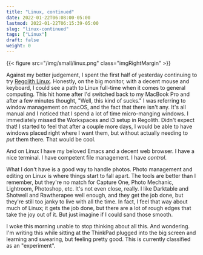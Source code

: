 ```yaml
---
title: "Linux, continued"
date: 2022-01-22T06:08:00-05:00
lastmod: 2022-01-22T06:15:39-05:00
slug: "linux-continued"
tags: ["Linux"]
draft: false
weight: 0
---
```


{{< figure src="/img/small/linux.png" class="imgRightMargin" >}}

Against my better judgement, I spent the first half of yesterday continuing to try [Regolith Linux](https://regolith-linux.org). Honestly, on the big monitor, with a decent mouse and keyboard, I could see a path to Linux full-time when it comes to general computing. This hit home after I'd switched back to my MacBook Pro and after a few minutes thought, "Well, this kind of sucks." I was referring to window management on macOS, and the fact that there isn't any. It's all manual and I noticed that I spend a lot of time micro-manging windows. I immediately missed the Workspaces and i3 setup in Regolith. Didn't expect that! I started to feel that after a couple more days, I would be able to have windows placed right where I want them, but without actually needing to _put_ them there. That would be cool.

And on Linux I have my beloved Emacs and a decent web browser. I have a nice terminal. I have competent file management. I have _control_.

What I don't have is a good way to handle photos. Photo management and editing on Linux is where things start to fall apart. The tools are better than I remember, but they're no match for Capture One, Photo Mechanic, Lightroom, Photoshop, etc. It's not even close, really. I like Darktable and Shotwell and Rawtherapee well enough, and they get the job done, but they're still too janky to live with all the time. In fact, I feel that way about much of Linux; it gets the job done, but there are a lot of rough edges that take the joy out of it. But just imagine if I could sand those smooth.

I woke this morning unable to stop thinking about all this. And wondering. I'm writing this while sitting at the ThinkPad plugged into the big screen and learning and swearing, but feeling pretty good. This is currently classified as an "experiment".

[//]: # "Exported with love from a post written in Org mode"
[//]: # "- https://github.com/kaushalmodi/ox-hugo"
